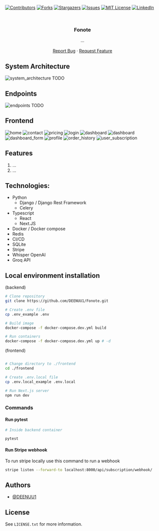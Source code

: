 [![Contributors][contributors-shield]][contributors-url]
[![Forks][forks-shield]][forks-url]
[![Stargazers][stars-shield]][stars-url]
[![Issues][issues-shield]][issues-url]
[![MIT License][license-shield]][license-url]
[![LinkedIn][linkedin-shield]][linkedin-url]



<br />
<div align="center">
  <h3 align="center">Fonote</h3>

  <p align="center">
    ...
    <br />
    <br />
    <a href="https://github.com/DEENUU1/Fonote/issues">Report Bug</a>
    ·
    <a href="https://github.com/DEENUU1/Fonote/issues">Request Feature</a>
  </p>
</div>



## System Architecture
<img src="assets/architecture.png" alt="system_architecture"/> TODO


## Endpoints
<img src="assets/endpoints.png" alt="endpoints"/> TODO


## Frontend

<img src="assets/home.png" alt="home"/>
<img src="assets/contact.png" alt="contact"/>
<img src="assets/pricing.png" alt="pricing"/>
<img src="assets/login.png" alt="login"/>
<img src="assets/dashboard1.png" alt="dashboard"/> 
<img src="assets/dashboard2.png" alt="dashboard"/> 
<img src="assets/dashboardform.png" alt="dashboard_form"/> 
<img src="assets/profile.png" alt="profile"/>
<img src="assets/orderhistory.png" alt="order_history"/> 
<img src="assets/usersubscription.png" alt="user_subscription"/> 


## Features

1. ...
2. ...

## Technologies:
- Python
    - Django / Django Rest Framework
    - Celery
- Typescript
  - React
  - Next.JS
- Docker / Docker compose
- Redis
- CI/CD
- SQLite
- Stripe
- Whisper OpenAI
- Groq API


## Local environment installation

(backend)
```bash
# Clone repository
git clone https://github.com/DEENUU1/Fonote.git

# Create .env file 
cp .env_example .env

# Build image
docker-compose -f docker-compose.dev.yml build

# Run containers
docker-compose -f docker-compose.dev.yml up # -d 
```

(frontend)
```bash

# Change directory to ./frontend
cd ./frontend

# Create .env.local file
cp .env.local_example .env.local

# Run Next.js server
npm run dev
```

### Commands

#### Run pytest

```bash
# Inside backend container 

pytest 
```

#### Run Stripe webhook 
To run stripe locally use this command to run a webhook
```bash
stripe listen --forward-to localhost:8000/api/subscription/webhook/
```


## Authors

- [@DEENUU1](https://www.github.com/DEENUU1)

<!-- LICENSE -->

## License

See `LICENSE.txt` for more information.


<!-- MARKDOWN LINKS & IMAGES -->
<!-- https://www.markdownguide.org/basic-syntax/#reference-style-links -->

[contributors-shield]: https://img.shields.io/github/contributors/DEENUU1/Fonote.svg?style=for-the-badge

[contributors-url]: https://github.com/DEENUU1/Fonote/graphs/contributors

[forks-shield]: https://img.shields.io/github/forks/DEENUU1/Fonote.svg?style=for-the-badge

[forks-url]: https://github.com/DEENUU1/Fonote/network/members

[stars-shield]: https://img.shields.io/github/stars/DEENUU1/Fonote.svg?style=for-the-badge

[stars-url]: https://github.com/DEENUU1/Fonote/stargazers

[issues-shield]: https://img.shields.io/github/issues/DEENUU1/Fonote.svg?style=for-the-badge

[issues-url]: https://github.com/DEENUU1/Fonote/issues

[license-shield]: https://img.shields.io/github/license/DEENUU1/fjob_backend.svg?style=for-the-badge

[license-url]: https://github.com/DEENUU1/Fonote/blob/master/LICENSE.txt

[linkedin-shield]: https://img.shields.io/badge/-LinkedIn-black.svg?style=for-the-badge&logo=linkedin&colorB=555

[linkedin-url]: https://linkedin.com/in/kacper-wlodarczyk

[basic]: https://github.com/DEENUU1/Fonote/blob/main/assets/v1_2/basic.gif?raw=true

[full]: https://github.com/DEENUU1/Fonote/blob/main/assets/v1_2/full.gif?raw=true

[search]: https://github.com/DEENUU1/Fonote/blob/main/assets/v1_2/search.gif?raw=true
